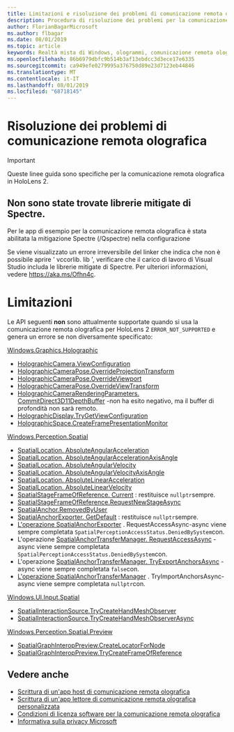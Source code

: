 ```yaml
---
title: Limitazioni e risoluzione dei problemi di comunicazione remota olografica
description: Procedura di risoluzione dei problemi per la comunicazione remota olografica in HoloLens 2.
author: FlorianBagarMicrosoft
ms.author: flbagar
ms.date: 08/01/2019
ms.topic: article
keywords: Realtà mista di Windows, ologrammi, comunicazione remota olografica, rendering remoto, rendering di rete, HoloLens, ologrammi remoti, risoluzione dei problemi, guida
ms.openlocfilehash: 86b6979dbfc9b514b3af13ebdcc3d3ece17e6335
ms.sourcegitcommit: ca949efe0279995a376750d89e23d7123eb44846
ms.translationtype: MT
ms.contentlocale: it-IT
ms.lasthandoff: 08/01/2019
ms.locfileid: "68718145"
---
```

# <a name="holographic-remoting-troubleshooting"></a>Risoluzione dei problemi di comunicazione remota olografica

> [!IMPORTANT]
> Queste linee guida sono specifiche per la comunicazione remota olografica in HoloLens 2.

## <a name="spectre-mitigated-libraries-not-found"></a>Non sono state trovate librerie mitigate di Spectre.

Per le app di esempio per la comunicazione remota olografica è stata abilitata la mitigazione Spectre (/Qspectre) nella configurazione

Se viene visualizzato un errore irreversibile del linker che indica che non è possibile aprire ' vccorlib. lib ', verificare che il carico di lavoro di Visual Studio includa le librerie mitigate di Spectre. Per ulteriori informazioni, vedere https://aka.ms/Ofhn4c.

# <a name="limitations"></a>Limitazioni

Le API seguenti **non** sono attualmente supportate quando si usa la comunicazione remota olografica per HoloLens 2 ```ERROR_NOT_SUPPORTED``` e genera un errore se non diversamente specificato:

[Windows.Graphics.Holographic](https://docs.microsoft.com/en-us/uwp/api/windows.graphics.holographic)

* [HolographicCamera.ViewConfiguration](https://docs.microsoft.com/en-us/uwp/api/windows.graphics.holographic.holographiccamera.viewconfiguration)
* [HolographicCameraPose.OverrideProjectionTransform](https://docs.microsoft.com/en-us/uwp/api/windows.graphics.holographic.holographiccamerapose.overrideprojectiontransform)
* [HolographicCameraPose.OverrideViewport](https://docs.microsoft.com/en-us/uwp/api/windows.graphics.holographic.holographiccamerapose.overrideviewport)
* [HolographicCameraPose.OverrideViewTransform](https://docs.microsoft.com/en-us/uwp/api/windows.graphics.holographic.holographiccamerapose.overrideviewtransform)
* [HolographicCameraRenderingParameters. CommitDirect3D11DepthBuffer](https://docs.microsoft.com/en-us/uwp/api/windows.graphics.holographic.holographiccamerarenderingparameters.commitdirect3d11depthbuffer#Windows_Graphics_Holographic_HolographicCameraRenderingParameters_CommitDirect3D11DepthBuffer_Windows_Graphics_DirectX_Direct3D11_IDirect3DSurface_) -non ha esito negativo, ma il buffer di profondità non sarà remoto.
* [HolographicDisplay.TryGetViewConfiguration](https://docs.microsoft.com/en-us/uwp/api/windows.graphics.holographic.holographicdisplay.trygetviewconfiguration)
* [HolographicSpace.CreateFramePresentationMonitor](https://docs.microsoft.com/en-us/uwp/api/windows.graphics.holographic.holographicspace.createframepresentationmonitor)

[Windows.Perception.Spatial](https://docs.microsoft.com/en-us/uwp/api/windows.perception.spatial)

* [SpatialLocation. AbsoluteAngularAcceleration](https://docs.microsoft.com/en-us/uwp/api/windows.perception.spatial.spatiallocation.absoluteangularacceleration)
* [SpatialLocation. AbsoluteAngularAccelerationAxisAngle](https://docs.microsoft.com/en-us/uwp/api/windows.perception.spatial.spatiallocation.absoluteangularaccelerationaxisangle)
* [SpatialLocation. AbsoluteAngularVelocity](https://docs.microsoft.com/en-us/uwp/api/windows.perception.spatial.spatiallocation.absoluteangularvelocity)
* [SpatialLocation. AbsoluteAngularVelocityAxisAngle](https://docs.microsoft.com/en-us/uwp/api/windows.perception.spatial.spatiallocation.absoluteangularvelocityaxisangle)
* [SpatialLocation. AbsoluteLinearAcceleration](https://docs.microsoft.com/is-is/uwp/api/windows.perception.spatial.spatiallocation.absolutelinearacceleration)
* [SpatialLocation. AbsoluteLinearVelocity](https://docs.microsoft.com/en-us/uwp/api/windows.perception.spatial.spatiallocation.absolutelinearvelocity)
* [SpatialStageFrameOfReference. Current](https://docs.microsoft.com/en-us/uwp/api/windows.perception.spatial.spatialstageframeofreference.current) : restituisce ```nullptr```sempre.
* [SpatialStageFrameOfReference.RequestNewStageAsync](https://docs.microsoft.com/en-us/uwp/api/windows.perception.spatial.spatialstageframeofreference.requestnewstageasync)
* [SpatialAnchor.RemovedByUser](https://docs.microsoft.com/en-us/uwp/api/windows.perception.spatial.spatialanchor.removedbyuser)
* [SpatialAnchorExporter. GetDefault](https://docs.microsoft.com/en-us/uwp/api/windows.perception.spatial.spatialanchorexporter.getdefault
) : restituisce ```nullptr```sempre.
* [L'operazione SpatialAnchorExporter](https://docs.microsoft.com/en-us/uwp/api/windows.perception.spatial.spatialanchorexporter.requestaccessasync
) . RequestAccessAsync-async viene sempre completata ```SpatialPerceptionAccessStatus.DeniedBySystem```con.
* L'operazione [SpatialAnchorTransferManager. RequestAccessAsync](https://docs.microsoft.com/en-us/uwp/api/windows.perception.spatial.spatialanchortransfermanager.requestaccessasync#Windows_Perception_Spatial_SpatialAnchorTransferManager_RequestAccessAsync) -async viene sempre completata ```SpatialPerceptionAccessStatus.DeniedBySystem```con.
* L'operazione [SpatialAnchorTransferManager. TryExportAnchorsAsync](https://docs.microsoft.com/en-us/uwp/api/windows.perception.spatial.spatialanchortransfermanager.tryexportanchorsasync#Windows_Perception_Spatial_SpatialAnchorTransferManager_TryExportAnchorsAsync_Windows_Foundation_Collections_IIterable_Windows_Foundation_Collections_IKeyValuePair_System_String_Windows_Perception_Spatial_SpatialAnchor___Windows_Storage_Streams_IOutputStream_) -async viene sempre completata ```false```con.
* [L'operazione SpatialAnchorTransferManager](https://docs.microsoft.com/en-us/uwp/api/windows.perception.spatial.spatialanchortransfermanager.tryimportanchorsasync
) . TryImportAnchorsAsync-async viene sempre completata ```nullptr```con.

[Windows.UI.Input.Spatial](https://docs.microsoft.com/en-us/uwp/api/windows.ui.input.spatial)

* [SpatialInteractionSource.TryCreateHandMeshObserver](https://docs.microsoft.com/en-us/uwp/api/windows.ui.input.spatial.spatialinteractionsource.trycreatehandmeshobserver#Windows_UI_Input_Spatial_SpatialInteractionSource_TryCreateHandMeshObserver)
* [SpatialInteractionSource.TryCreateHandMeshObserverAsync](https://docs.microsoft.com/en-us/uwp/api/windows.ui.input.spatial.spatialinteractionsource.trycreatehandmeshobserverasync)

[Windows.Perception.Spatial.Preview](https://docs.microsoft.com/en-us/uwp/api/windows.perception.spatial.preview)

* [SpatialGraphInteropPreview.CreateLocatorForNode](https://docs.microsoft.com/en-us/uwp/api/windows.perception.spatial.preview.spatialgraphinteroppreview.createlocatorfornode)
* [SpatialGraphInteropPreview.TryCreateFrameOfReference](https://docs.microsoft.com/en-us/uwp/api/windows.perception.spatial.preview.spatialgraphinteroppreview.trycreateframeofreference)

## <a name="see-also"></a>Vedere anche
* [Scrittura di un'app host di comunicazione remota olografica](holographic-remoting-create-host.md)
* [Scrittura di un'app lettore di comunicazione remota olografica personalizzata](holographic-remoting-create-player.md)
* [Condizioni di licenza software per la comunicazione remota olografica](https://docs.microsoft.com/en-us/legal/mixed-reality/microsoft-holographic-remoting-software-license-terms)
* [Informativa sulla privacy Microsoft](https://go.microsoft.com/fwlink/?LinkId=521839)
